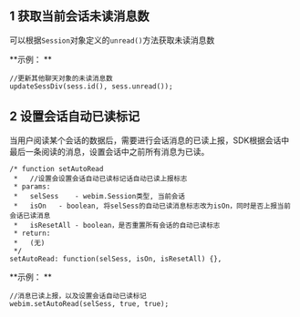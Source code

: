 ## 1 获取当前会话未读消息数 

可以根据`Session`对象定义的`unread()`方法获取未读消息数 

**示例： **

```
//更新其他聊天对象的未读消息数
updateSessDiv(sess.id(), sess.unread());
```

## 2 设置会话自动已读标记 

当用户阅读某个会话的数据后，需要进行会话消息的已读上报，SDK根据会话中最后一条阅读的消息，设置会话中之前所有消息为已读。 

```
/* function setAutoRead
 *   //设置会设置会话自动已读标记话自动已读上报标志
 * params:
 *   selSess	- webim.Session类型, 当前会话
 *   isOn	- boolean, 将selSess的自动已读消息标志改为isOn，同时是否上报当前会话已读消息
 *   isResetAll	- boolean，是否重置所有会话的自动已读标志
 * return:
 *   (无)
 */
setAutoRead: function(selSess, isOn, isResetAll) {},
```

**示例： **

```
//消息已读上报，以及设置会话自动已读标记
webim.setAutoRead(selSess, true, true);
```